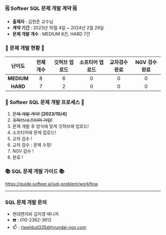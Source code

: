### 🗒️ Softeer SQL 문제 개발 계약 🗒️
- **출제자** : 김현준 교수님  
- **계약 기간** : 2023년 10월 4일 ~ 2024년 2월 29일  
- **문제 개발 개수** : MEDIUM 8건, HARD 7건  

### 📍 문제 개발 현황 📍
| 난이도  | 전체 개수 | 깃허브 업로드 | 소프티어 업로드 | 교차검수완료 | NGV 검수완료 |
|:------------:|:-----:|:------------:|:---------------:|:------------:|:-------------:|
| **MEDIUM**  |   8    |     6         |       0       |      0       |       0        |
| **HARD**    |    7   |      2        |       0        |      0       |       0       |

### 💚 Softeer SQL 문제 개발 프로세스 💚
1. ~~문제 개발 계약!~~   **[2023/10/4]**
2. ~~깃허브/소프티어 가입!~~
3. 문제 개발 후 양식에 맞게 깃허브에 업로드!
4. 소프티어에 문제 업로드!
5. 교차 검수 !
6. 교차 검수 : 문제 수정!
7. NGV 검수 !
8. 완료 !

### 📚 SQL 문제 개발 가이드 📚
https://guide.softeer.ai/sql-problem/workflow

---
### SQL 문제 개발 문의 
- 현대엔지비 김지영 매니저 
- ☎️ : 010-2362-3612
- 📫 : rlawldud335@hyundai-ngv.com

